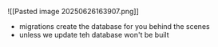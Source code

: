 ![[Pasted image 20250626163907.png]]
- migrations create the database for you behind the scenes
- unless we update teh database won't be built